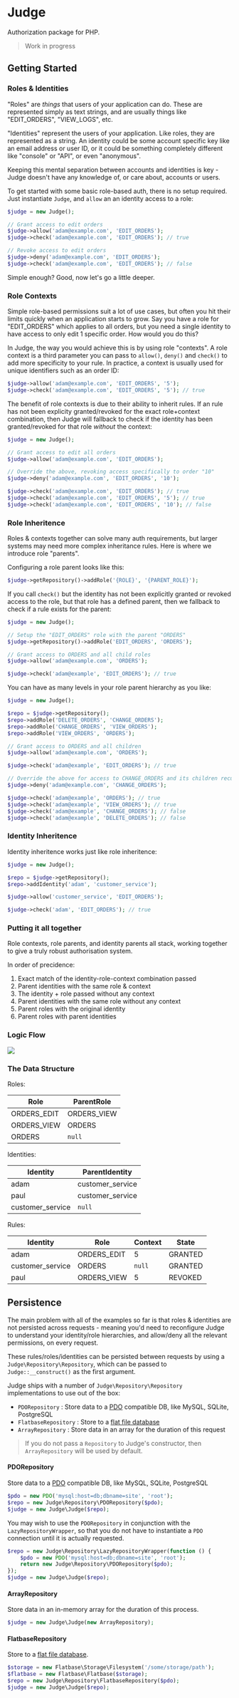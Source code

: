 # Judge
Authorization package for PHP.

> Work in progress

## Getting Started

### Roles & Identities

"Roles" are *things* that users of your application can do. These are represented simply as text strings, and are usually things like "EDIT_ORDERS", "VIEW_LOGS", etc.

"Identities" represent the users of your application. Like roles, they are represented as a string. An identity could be some account specific key like an email address or user ID, or it could be something completely different like "console" or "API", or even "anonymous". 

Keeping this mental separation between accounts and identities is key - Judge doesn't have any knowledge of, or care about, accounts or users.

To get started with some basic role-based auth, there is no setup required. Just instantiate `Judge`, and `allow` an an identity access to a role:

```php
$judge = new Judge();

// Grant access to edit orders
$judge->allow('adam@example.com', 'EDIT_ORDERS');
$judge->check('adam@example.com', 'EDIT_ORDERS'); // true

// Revoke access to edit orders
$judge->deny('adam@example.com', 'EDIT_ORDERS');
$judge->check('adam@example.com', 'EDIT_ORDERS'); // false
```

Simple enough? Good, now let's go a little deeper.

### Role Contexts
Simple role-based permissions suit a lot of use cases, but often you hit their limits quickly when an application starts to grow. Say you have a role for "EDIT_ORDERS" which applies to all orders, but you need a single identity to have access to only edit 1 specific order. How would you do this?

In Judge, the way you would achieve this is by using role "contexts". A role context is a third parameter you can pass to `allow()`, `deny()` and `check()` to add more specificity to your rule. In practice, a context is usually used for unique identifiers such as an order ID:

```php
$judge->allow('adam@example.com', 'EDIT_ORDERS', '5');
$judge->check('adam@example.com', 'EDIT_ORDERS', '5'); // true
```

The benefit of role contexts is due to their ability to inherit rules. If an rule has not been explicity granted/revoked for the exact role+context combination, then Judge will fallback to check if the identity has been granted/revoked for that role *without* the context:

```php
$judge = new Judge();

// Grant access to edit all orders
$judge->allow('adam@example.com', 'EDIT_ORDERS');

// Override the above, revoking access specifically to order "10"
$judge->deny('adam@example.com', 'EDIT_ORDERS', '10');

$judge->check('adam@example.com', 'EDIT_ORDERS'); // true
$judge->check('adam@example.com', 'EDIT_ORDERS', '5'); // true
$judge->check('adam@example.com', 'EDIT_ORDERS', '10'); // false
```



### Role Inheritence
Roles & contexts together can solve many auth requirements, but larger systems may need more complex inheritance rules. Here is where we introduce role "parents".

Configuring a role parent looks like this:

```php
$judge->getRepository()->addRole('{ROLE}', '{PARENT_ROLE}');
```

If you call `check()` but the identity has not been explicitly granted or revoked access to the role, but that role has a defined parent, then we fallback to check if a rule exists for the parent:

```php
$judge = new Judge();

// Setup the "EDIT_ORDERS" role with the parent "ORDERS"
$judge->getRepository()->addRole('EDIT_ORDERS', 'ORDERS');

// Grant access to ORDERS and all child roles
$judge->allow('adam@example.com', 'ORDERS');

$judge->check('adam@example', 'EDIT_ORDERS'); // true
```

You can have as many levels in your role parent hierarchy as you like:

```php
$judge = new Judge();

$repo = $judge->getRepository();
$repo->addRole('DELETE_ORDERS', 'CHANGE_ORDERS');
$repo->addRole('CHANGE_ORDERS', 'VIEW_ORDERS');
$repo->addRole('VIEW_ORDERS', 'ORDERS');

// Grant access to ORDERS and all children
$judge->allow('adam@example.com', 'ORDERS');

$judge->check('adam@example', 'EDIT_ORDERS'); // true

// Override the above for access to CHANGE_ORDERS and its children recursively
$judge->deny('adam@example.com', 'CHANGE_ORDERS');

$judge->check('adam@example', 'ORDERS'); // true
$judge->check('adam@example', 'VIEW_ORDERS'); // true
$judge->check('adam@example', 'CHANGE_ORDERS'); // false
$judge->check('adam@example', 'DELETE_ORDERS'); // false
```

### Identity Inheritence

Identity inheritence works just like role inheritence:

```php
$judge = new Judge();

$repo = $judge->getRepository();
$repo->addIdentity('adam', 'customer_service');

$judge->allow('customer_service', 'EDIT_ORDERS');

$judge->check('adam', 'EDIT_ORDERS'); // true
```

### Putting it all together

Role contexts, role parents, and identity parents all stack, working together to give a truly robust authorisation system.

In order of precidence:

1. Exact match of the identity-role-context combination passed
2. Parent identities with the same role & context
3. The identity + role passed without any context
4. Parent identities with the same role without any context
5. Parent roles with the original identity
6. Parent roles with parent identities 

### Logic Flow

<img src="readme-flow.jpg" />

### The Data Structure

Roles:

Role 		| ParentRole
------------|-------------
ORDERS_EDIT | ORDERS_VIEW
ORDERS_VIEW | ORDERS
ORDERS 		| `null`

Identities:

Identity		 | ParentIdentity
-----------------|-------------------
adam			 | customer_service
paul             | customer_service
customer_service | `null`

Rules:

Identity		| Role				| Context	| State
----------------|-------------------|-----------|-----------
adam			| ORDERS_EDIT		| 5			| GRANTED
customer_service| ORDERS			| `null`	| GRANTED
paul			| ORDERS_VIEW		| 5			| REVOKED


## Persistence

The main problem with all of the examples so far is that roles & identities are not persisted across requests - meaning you'd need to reconfigure Judge to understand your identity/role hierarchies, and allow/deny all the relevant permissions, on every request.

These rules/roles/identities can be persisted between requests by using a `Judge\Repository\Repository`, which can be passed to `Judge::__construct()` as the first argument.

Judge ships with a number of `Judge\Repository\Repository` implementations to use out of the box:

- `PDORepository` : Store data to a [PDO](http://php.net/manual/en/pdo.drivers.php) compatible DB, like MySQL, SQLite, PostgreSQL
- `FlatbaseRepository` : Store to a [flat file database](https://github.com/adamnicholson/flatbase)
- `ArrayRepository` : Store data in an array for the duration of this request

> If you do not pass a `Repository` to Judge's constructor, then `ArrayRepository` will be used by default.


#### PDORepository

Store data to a [PDO](http://php.net/manual/en/pdo.drivers.php) compatible DB, like MySQL, SQLite, PostgreSQL

```php
$pdo = new PDO('mysql:host=db;dbname=site', 'root');
$repo = new Judge\Repository\PDORepository($pdo);
$judge = new Judge\Judge($repo);
```

You may wish to use the `PDORepository` in conjunction with the `LazyRepositoryWrapper`, so that you do not have to instantiate a `PDO` connection until it is actually requested.

```php
$repo = new Judge\Repository\LazyRepositoryWrapper(function () {
    $pdo = new PDO('mysql:host=db;dbname=site', 'root');
    return new Judge\Repository\PDORepository($pdo);
});
$judge = new Judge\Judge($repo);
```


#### ArrayRepository
Store data in an in-memory array for the duration of this process.

```php
$judge = new Judge\Judge(new ArrayRepository);
```

#### FlatbaseRepository
Store to a [flat file database](https://github.com/adamnicholson/flatbase).

```php
$storage = new Flatbase\Storage\Filesystem('/some/storage/path');
$flatbase = new Flatbase\Flatbase($storage);
$repo = new Judge\Repository\FlatbaseRepository($pdo);
$judge = new Judge\Judge($repo);
```

